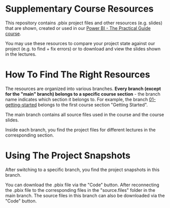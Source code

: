 # Supplementary Course Resources

This repository contains .pbix project files and other resources (e.g. slides) that are shown, created or used in our [Power BI - The Practical Guide course](https://acad.link/powerbi).

You may use these resources to compare your project state against our project (e.g. to find + fix errors) or to download and view the slides shown in the lectures.

# How To Find The Right Resources

The resources are organized into various branches. **Every branch (except for the "main" branch) belongs to a specific course section** - the branch name indicates which section it belongs to. For example, the branch [01-getting-started](/academind/power-bi-course-resources/tree/01-getting-started) belongs to the first course section "Getting Started".

The main branch contains all source files used in the course and the course slides.

Inside each branch, you find the project files for different lectures in the corresponding section.

# Using The Project Snapshots

After switching to a specific branch, you find the project snapshots in this branch.

You can download the .pbix file via the "Code" button. After reconnecting the .pbix file to the corresponding files in the "source.files" folder in the main branch. The source files in this branch can also be downloaded via the "Code" button.
